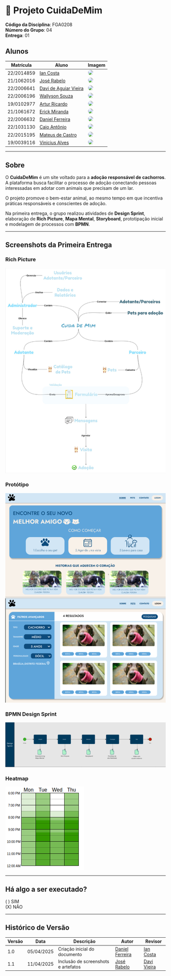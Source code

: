 # 🐾 Projeto CuidaDeMim

**Código da Disciplina**: FGA0208<br>
**Número do Grupo**: 04<br>
**Entrega**: 01<br>

## Alunos

| Matrícula   | Aluno                                                                 | Imagem                                                                 |
|-------------|-----------------------------------------------------------------------|------------------------------------------------------------------------|
| 22/2014859  | [Ian Costa](https://github.com/iancostag)                             | <img width="100" src="https://github.com/iancostag.png" style="border-radius: 50px"/>      |
| 21/1062016  | [José Rabelo](https://github.com/joseandre25)                         | <img width="100" src="https://github.com/joseandre25.png" style="border-radius: 50px"/>    |
| 22/2006641  | [Davi de Aguiar Vieira](https://github.com/davi-aguiar-vieira)        | <img width="100" src="https://github.com/davi-aguiar-vieira.png" style="border-radius: 50px"/> |
| 22/2006196  | [Wallyson Souza](https://github.com/devwallyson)                      | <img width="100" src="https://github.com/devwallyson.png" style="border-radius: 50px"/>    |
| 19/0102977  | [Artur Ricardo](https://github.com/algorithmorphic)                   | <img width="100" src="https://github.com/algorithmorphic.png" style="border-radius: 50px"/>|
| 21/1061672  | [Erick Miranda](https://github.com/Erick-ems)                         | <img width="100" src="https://github.com/Erick-ems.png" style="border-radius: 50px"/>      |
| 22/2006632  | [Daniel Ferreira](https://github.com/DanielFsR)                       | <img width="100" src="https://github.com/DanielFsR.png" style="border-radius: 50px"/>      |
| 22/1031130  | [Caio Antônio](https://github.com/Caio-Antonio)                       | <img width="100" src="https://github.com/Caio-Antonio.png" style="border-radius: 50px"/>   |
| 22/2015195  | [Mateus de Castro](https://github.com/mat054)                         | <img width="100" src="https://github.com/mat054.png" style="border-radius: 50px"/>         |
| 19/0039116  | [Vinicius Alves](https://github.com/vinialves2020)                    | <img width="100" src="https://github.com/vinialves2020.png" style="border-radius: 50px"/>  |

---

## Sobre  

O **CuidaDeMim** é um site voltado para a **adoção responsável de cachorros**.  
A plataforma busca facilitar o processo de adoção conectando pessoas interessadas em adotar com animais que precisam de um lar.  

O projeto promove o bem-estar animal, ao mesmo tempo em que incentiva práticas responsáveis e conscientes de adoção.  

Na primeira entrega, o grupo realizou atividades de **Design Sprint**, elaboração de **Rich Picture**, **Mapa Mental**, **Storyboard**, prototipação inicial e modelagem de processos com **BPMN**.  

---

## Screenshots da Primeira Entrega  

### Rich Picture
![Rich Picture](assets/rich_picture.jpg)

### Protótipo
![Protótipo 1](assets/pag1.png)
![Protótipo 2](assets/pag2.png)


### BPMN Design Sprint
![BPMN Design Sprint](assets/bpmn_designsprint/imagem-bpmn-design-sprint.png)

### Heatmap
![Heatmap](assets/Heatmap/Heatmap.png)

---

## Há algo a ser executado?  

( ) SIM  
(X) NÃO  

---

## Histórico de Versão  

| Versão | Data       | Descrição                                | Autor            | Revisor          |
|--------|------------|------------------------------------------|------------------|------------------|
| 1.0    | 05/04/2025 | Criação inicial do documento             | [Daniel Ferreira](https://github.com/DanielFsR) | [Ian Costa](https://github.com/iancostag) |
| 1.1    | 11/04/2025 | Inclusão de screenshots e artefatos      | [José Rabelo](https://github.com/joseandre25) | [Davi Vieira](https://github.com/davi-aguiar-vieira) |
